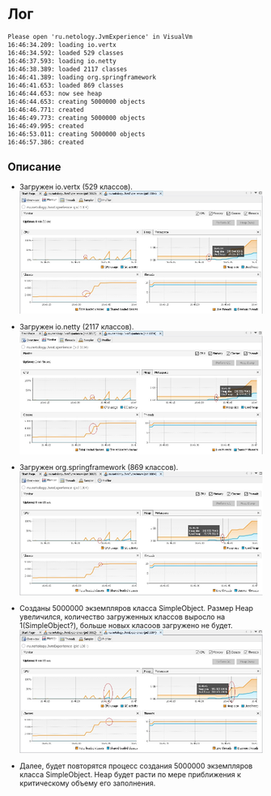 # Лог
```
Please open 'ru.netology.JvmExperience' in VisualVm
16:46:34.209: loading io.vertx
16:46:34.592: loaded 529 classes
16:46:37.593: loading io.netty
16:46:38.389: loaded 2117 classes
16:46:41.389: loading org.springframework
16:46:41.653: loaded 869 classes
16:46:44.653: now see heap
16:46:44.653: creating 5000000 objects
16:46:46.771: created
16:46:49.773: creating 5000000 objects
16:46:49.995: created
16:46:53.011: creating 5000000 objects
16:46:57.386: created
```
## Описание

-  Загружен io.vertx (529 классов).
![](https://github.com/AndreyE-lance/netology-jvm/blob/main/images/1.jpg?raw=true)

-  Загружен io.netty (2117 классов).
![](https://github.com/AndreyE-lance/netology-jvm/blob/main/images/2.jpg?raw=true)

-  Загружен org.springframework (869 классов).
![](https://github.com/AndreyE-lance/netology-jvm/blob/main/images/3.jpg?raw=true)

-  Созданы  5000000 экземпляров класса SimpleObject. Размер Heap увеличился, количество загруженных классов выросло на 1(SimpleObject?), 
больше новых класоов загружено не будет.
![](https://github.com/AndreyE-lance/netology-jvm/blob/main/images/4.jpg?raw=true)

- Далее, будет повторятся процесс создания 5000000 экземпляров класса SimpleObject. Heap будет расти по мере приближения к критическому объему его заполнения. 
